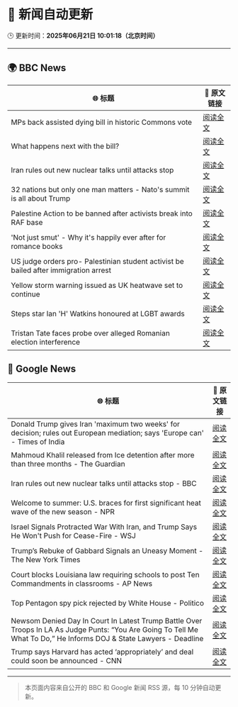 # 🧠 新闻自动更新

🕒 更新时间：**2025年06月21日 10:01:18（北京时间）**

---

## 🌍 BBC News

| 🌐 标题 | 🔗 原文链接 |
|--------|-------------|
| MPs back assisted dying bill in historic Commons vote | [阅读全文](https://www.bbc.com/news/articles/cgeqj1egxvyo) |
| What happens next with the bill? | [阅读全文](https://www.bbc.com/news/articles/c8rpdxz11d8o) |
| Iran rules out new nuclear talks until attacks stop | [阅读全文](https://www.bbc.com/news/articles/ckg505kl3zpo) |
| 32 nations but only one man matters - Nato's summit is all about Trump | [阅读全文](https://www.bbc.com/news/articles/c93kqnz3pxgo) |
| Palestine Action to be banned after activists break into RAF base | [阅读全文](https://www.bbc.com/news/articles/cn81g4e0nlyo) |
| 'Not just smut' - Why it's happily ever after for romance books | [阅读全文](https://www.bbc.com/news/articles/c75r6kq2pdwo) |
| US judge orders pro- Palestinian student activist be bailed after immigration arrest | [阅读全文](https://www.bbc.com/news/articles/clylv796ekgo) |
| Yellow storm warning issued as UK heatwave set to continue | [阅读全文](https://www.bbc.com/news/articles/cg5z78nyglpo) |
| Steps star Ian 'H' Watkins honoured at LGBT awards | [阅读全文](https://www.bbc.com/news/articles/cx2k8xr4x1no) |
| Tristan Tate faces probe over alleged Romanian election interference | [阅读全文](https://www.bbc.com/news/articles/cdez7r0dgy7o) |

## 📰 Google News

| 🌐 标题 | 🔗 原文链接 |
|--------|-------------|
| Donald Trump gives Iran 'maximum two weeks' for decision; rules out European mediation; says 'Europe can' - Times of India | [阅读全文](https://news.google.com/rss/articles/CBMioAJBVV95cUxQOENmUTRtdGgtSHYxSWp2d1F3dEFmd0FvcVFvV2x1Y2Y1VTBITWp0b01sT3ZjSVBKY0txTjZtLVZzSDl1Zk12el9LMExKVGdzVzlqd0hTbFZWdFVUdW1fUEswYmYtcWhWNzdJdFlsd05TWm44bnZDby1wOHhaOUxDZnRubXRMallESXVsLS1WLThJcU1nYzA5NWlvV3Z2LWl6clNmaW0xQjdOdU5aZG5GTGg4YTg5WEcyUWp4UVhIVUZLWFpxa1UtNHVXMndnWm9oYTNDclZJYmJEQ1hkVmhsNHRzazdFT3ROaFlDc1dmMjJnRFhfRWtaNWVyajhsTzlEVXdjcncxQUx0S2x0MlhLYjZneklpd0dTdjBBUThXWEk?oc=5) |
| Mahmoud Khalil released from Ice detention after more than three months - The Guardian | [阅读全文](https://news.google.com/rss/articles/CBMijAFBVV95cUxNeUk0YzVnWWZzMWFrTTJ1NlVuSm5Ic0NxSWZzZVEtdmN2UW0ySEFlbTFLYk1LaGpLRGt1dzN6SnVDdFQ0RWp5aHVwNmxlX3RNZ1p2Z09SYUVjSDdBVWZQWlpkb3RIUWtrSzliNjBjR2F4TG9OM3lBcUpGa3hIdnVNaXZacU9kNi0zZkJXUg?oc=5) |
| Iran rules out new nuclear talks until attacks stop - BBC | [阅读全文](https://news.google.com/rss/articles/CBMiWkFVX3lxTE5oYnB3N1pyQzZyMFZZNnZqZHcyR2xBOHFYM2VHbUU0WHJkRkViSmpodXlodDBydmhZTVd1QVAtdHl3WkhKRmxGcmdwUjUtdkVNU2xEWkVjUDdVUdIBX0FVX3lxTE1RZGVDSDVOWHdTWGlPeDVBM1d1cHdESXJ4alBLOXF0WVFHM2xBVGp0ZHp2Q1M2TkpNRWxzd2o4YlY3YXRLaGVpTU0yM1k5NjRleGZTdWpOOGVrVWtRV0Jz?oc=5) |
| Welcome to summer: U.S. braces for first significant heat wave of the new season - NPR | [阅读全文](https://news.google.com/rss/articles/CBMiggFBVV95cUxQT05BaV8xWkVSa09oRk1JQWg1dEtNcVE5MTEybEhmWjI2OHJzWmRnc25jLU81UFJkYm4zaGFIQzhTVTZWLU8zRjdINjhJbnlmVWs5UHRlamdYa3pxTWhPTXhTam5tVm1makZZaXJzY2hXd2dqTE55V2s5OHYzamN3ekdn?oc=5) |
| Israel Signals Protracted War With Iran, and Trump Says He Won't Push for Cease-Fire - WSJ | [阅读全文](https://news.google.com/rss/articles/CBMic0FVX3lxTFBnbmVDTmp2dHNfVEZNNXk0ZWpvX1N3eWkySU1MdHozTUZCR0Ixd0JKLTdsTjNmZmZqbU5LSGYwMjJhQ210akZNR2FCajBHdWF2cFhxdnh5eDlTVzhOUklsdzFOYmo2SGRrLW5qWmh3eE1XSWM?oc=5) |
| Trump’s Rebuke of Gabbard Signals an Uneasy Moment - The New York Times | [阅读全文](https://news.google.com/rss/articles/CBMiggFBVV95cUxPcC1nUlhQbUhvRzYtN3RmUFVidFczU3hSRTFqTGI3Q2RBem5kbXVST0s3akJTVGxsbEVZTUhTVVM0bFdOdU1LSWxKVGhiOExVNGI4dFVocm0zQk96b19ma1NZRnhQdW9yTzI3WmxhQ2prV1FFTUpPOVhoUnBxZ0lwTGpn?oc=5) |
| Court blocks Louisiana law requiring schools to post Ten Commandments in classrooms - AP News | [阅读全文](https://news.google.com/rss/articles/CBMirAFBVV95cUxQMy1aVFluUjFqaXRYOWpPZ1hGbE1MMnA3RC1ueUFUbE45dzJtWkkwWE15YzBFTDVtZDhzYndTcFJDWWw1RmJkTkVUR3ZnRklYeUxfUGJpSnNiLXNzOUwyM09FUURscENYZUNQQmlPeWt1RV9aWmNuNlJwTTJ6ekdvaEZNRmY3SzR2Umx5bmpzUlVacTg5aDNpU3dLU29XTm1oMVU4QWRMbWp0VEw5?oc=5) |
| Top Pentagon spy pick rejected by White House - Politico | [阅读全文](https://news.google.com/rss/articles/CBMiiAFBVV95cUxNLUFlYWJDU0ltREtfMTBaaXNKeXQyYkVjVWk5dVVCTWxaLV9sakJTRGMtOTgxU0NnZlU2SnZ0bGZNWjJXUXBkaG0tYlhoUmFjLXJaNnZZMmJWVjM2M1NFV0NLbFZPa0lsbkRfLXozYnh2eGZrNW0wVzBpdjcxdzU1ci0yd2tzaEpF?oc=5) |
| Newsom Denied Day In Court In Latest Trump Battle Over Troops In LA As Judge Punts: “You Are Going To Tell Me What To Do,” He Informs DOJ & State Lawyers - Deadline | [阅读全文](https://news.google.com/rss/articles/CBMie0FVX3lxTE9menhnN0RLRFBRa19PbkhxN1d5bFhUTEN0RWllTC16SUlDNnRrSGQyNUZzYmkyb0w0MHBLMEJydjVQSHBWR3VTQkFmelVSZlNkdE15SEJIbjU3Z2dZQUhKRUhYX2xNSENGTUZ3MXBRQXcwem9pR2FqMUpvYw?oc=5) |
| Trump says Harvard has acted ‘appropriately’ and deal could soon be announced - CNN | [阅读全文](https://news.google.com/rss/articles/CBMid0FVX3lxTE84c3pUZnBvUEZIdlZmb3AyN2FNN0ZMUU5BS09jUzFQZW8xUnBPSnpJeDBEQzRDelB0YTZhcENyWlZuQUlwOUt0RnpnTW5remdvemtyNTZUSDhqeTFneDd6Nm9pOV9DU1UtYkc0Nm1FQjl5LWJRRlYw0gF8QVVfeXFMTVhvNTNPY2V0cklLa3lKTmhaT2JyRkYyWXoxN3dscW1FemJ5Mk02ZnFPWUlfSlZscXRoSHEyV0kzN1oxMDFSUWxxb1FTcm4zOERCSjFENkExY3ZoTnZwWkgwZTVpRkoxQzA3N3VLX1hOOE16VjJEcVpXYTdsVA?oc=5) |

---
> 本页面内容来自公开的 BBC 和 Google 新闻 RSS 源，每 10 分钟自动更新。